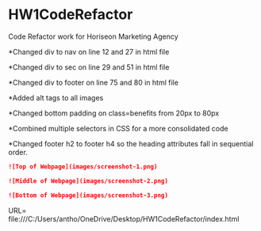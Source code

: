 # HW1CodeRefactor

Code Refactor work for Horiseon Marketing Agency

<!-- Changes made to this document -->

*Changed div to nav on line 12 and 27 in html file

*Changed div to sec on line 29 and 51 in html file

*Changed div to footer on line 75 and 80 in html file

*Added alt tags to all images

*Changed bottom padding on class=benefits from 20px to 80px

*Combined multiple selectors in CSS for a more consolidated code

*Changed footer h2 to footer h4 so the heading attributes fall in sequential order.


```md
![Top of Webpage](images/screenshot-1.png)
```
```md
![Middle of Webpage](images/screenshot-2.png)
```
```md
![Bottom of Webpage](images/screenshot-3.png)
```
URL= file:///C:/Users/antho/OneDrive/Desktop/HW1CodeRefactor/index.html